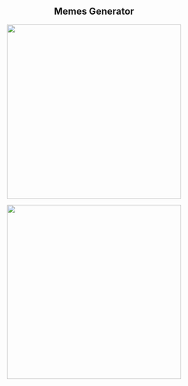 <h2 align="center">Memes Generator</h2>

<p align="center">
<img width="400px" src="https://user-images.githubusercontent.com/80118217/205448868-42eaa706-297b-4444-85c7-6315de82ea60.JPG">
</p>


<p align="center">
<img width="400px" src="https://user-images.githubusercontent.com/80118217/205448938-1a03c142-9f95-4064-a5d0-872b20544b58.JPG">
</p>
